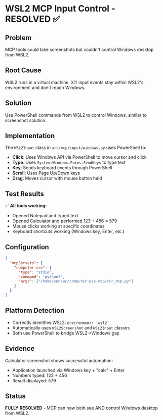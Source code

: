 # WSL2 MCP Input Control - RESOLVED ✅

## Problem
MCP tools could take screenshots but couldn't control Windows desktop from WSL2.

## Root Cause
WSL2 runs in a virtual machine. X11 input events stay within WSL2's environment and don't reach Windows.

## Solution
Use PowerShell commands from WSL2 to control Windows, similar to screenshot solution.

## Implementation
The `WSL2Input` class in `src/mcp/input/windows.py` uses PowerShell to:
- **Click**: Uses Windows API via PowerShell to move cursor and click
- **Type**: Uses `System.Windows.Forms.SendKeys` to type text
- **Key**: Sends keyboard events through PowerShell
- **Scroll**: Uses Page Up/Down keys
- **Drag**: Moves cursor with mouse button held

## Test Results
✅ **All tools working:**
- Opened Notepad and typed text
- Opened Calculator and performed 123 + 456 = 579
- Mouse clicks working at specific coordinates
- Keyboard shortcuts working (Windows key, Enter, etc.)

## Configuration
```json
{
  "mcpServers": {
    "computer-use": {
      "type": "stdio",
      "command": "python3",
      "args": ["/home/sunkar/computer-use-mcp/run_mcp.py"]
    }
  }
}
```

## Platform Detection
- Correctly identifies WSL2: `environment: 'wsl2'`
- Automatically uses `WSL2Screenshot` and `WSL2Input` classes
- Both use PowerShell to bridge WSL2→Windows gap

## Evidence
Calculator screenshot shows successful automation:
- Application launched via Windows key + "calc" + Enter
- Numbers typed: 123 + 456
- Result displayed: 579

## Status
**FULLY RESOLVED** - MCP can now both see AND control Windows desktop from WSL2.